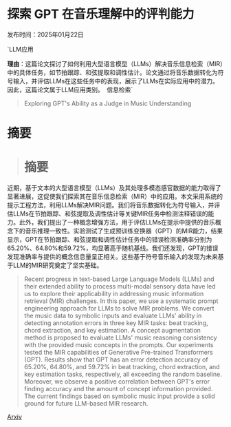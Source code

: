 # 探索 GPT 在音乐理解中的评判能力

发布时间：2025年01月22日

`LLM应用

**理由**：这篇论文探讨了如何利用大型语言模型（LLMs）解决音乐信息检索（MIR）中的具体任务，如节拍跟踪、和弦提取和调性估计。论文通过将音乐数据转化为符号输入，并评估LLMs在这些任务中的表现，展示了LLMs在实际应用中的潜力。因此，这篇论文属于LLM应用类别。` `信息检索`

> Exploring GPT's Ability as a Judge in Music Understanding

# 摘要

> # 摘要
近期，基于文本的大型语言模型（LLMs）及其处理多模态感官数据的能力取得了显著进展，这促使我们探索其在音乐信息检索（MIR）中的应用。本文采用系统的提示工程方法，利用LLMs解决MIR问题。我们将音乐数据转化为符号输入，并评估LLMs在节拍跟踪、和弦提取及调性估计等关键MIR任务中检测注释错误的能力。此外，我们提出了一种概念增强方法，用于评估LLMs在提示中提供的音乐概念下的音乐推理一致性。实验测试了生成预训练变换器（GPT）的MIR能力，结果显示，GPT在节拍跟踪、和弦提取和调性估计任务中的错误检测准确率分别为65.20%、64.80%和59.72%，均显著高于随机基线。我们还发现，GPT的错误发现准确率与提供的概念信息量呈正相关。这些基于符号音乐输入的发现为未来基于LLM的MIR研究奠定了坚实基础。

> Recent progress in text-based Large Language Models (LLMs) and their extended ability to process multi-modal sensory data have led us to explore their applicability in addressing music information retrieval (MIR) challenges. In this paper, we use a systematic prompt engineering approach for LLMs to solve MIR problems. We convert the music data to symbolic inputs and evaluate LLMs' ability in detecting annotation errors in three key MIR tasks: beat tracking, chord extraction, and key estimation. A concept augmentation method is proposed to evaluate LLMs' music reasoning consistency with the provided music concepts in the prompts. Our experiments tested the MIR capabilities of Generative Pre-trained Transformers (GPT). Results show that GPT has an error detection accuracy of 65.20%, 64.80%, and 59.72% in beat tracking, chord extraction, and key estimation tasks, respectively, all exceeding the random baseline. Moreover, we observe a positive correlation between GPT's error finding accuracy and the amount of concept information provided. The current findings based on symbolic music input provide a solid ground for future LLM-based MIR research.

[Arxiv](https://arxiv.org/abs/2501.13261)